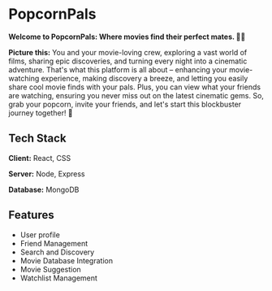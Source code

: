 
# PopcornPals



**Welcome to PopcornPals: Where movies find their perfect mates. 🎥🍿**

**Picture this:** You and your movie-loving crew, exploring a vast world of films, sharing epic discoveries, and turning every night into a cinematic adventure. That's what this platform is all about – enhancing your movie-watching experience, making discovery a breeze, and letting you easily share cool movie finds with your pals. Plus, you can view what your friends are watching, ensuring you never miss out on the latest cinematic gems. So, grab your popcorn, invite your friends, and let's start this blockbuster journey together! 🚀






## Tech Stack

**Client:** React, CSS

**Server:** Node, Express

**Database:** MongoDB


## Features

- User profile
- Friend Management
- Search and Discovery
- Movie Database Integration
- Movie Suggestion
- Watchlist Management


